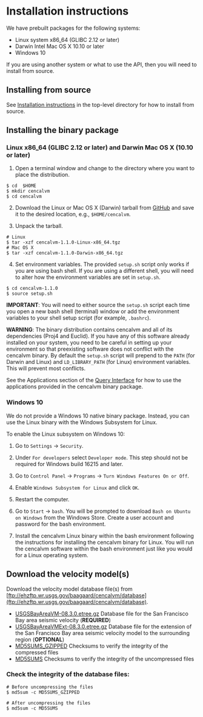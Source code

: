 # Installation instructions

We have prebuilt packages for the following systems:

* Linux system x86_64 (GLIBC 2.12 or later)
* Darwin Intel Mac OS X 10.10 or later
* Windows 10

If you are using another system or what to use the API, then you will
need to install from source.

## Installing from source

See [Installation
instructions](https://github.com/usgs/earthquake-cencalvm/blob/master/INSTALL.md)
in the top-level directory for how to install from source.

## Installing the binary package

### Linux x86_64 (GLIBC 2.12 or later) and Darwin Mac OS X (10.10 or later)

1. Open a terminal window and change to the directory where you want
to place the distribution.

```
$ cd  $HOME
$ mkdir cencalvm
$ cd cencalvm
```

2. Download the Linux or Mac OS X (Darwin) tarball from
[GitHub](https://github.com/usgs/earthquake-cencalvm/releases) and save
it to the desired location, e.g., `$HOME/cencalvm`.

3. Unpack the tarball.
```
# Linux
$ tar -xzf cencalvm-1.1.0-Linux-x86_64.tgz
# Mac OS X
$ tar -xzf cencalvm-1.1.0-Darwin-x86_64.tgz
```
4. Set environment variables. The provided `setup.sh`
script only works if you are using bash shell. If you are using a
different shell, you will need to alter how the environment
variables are set in `setup.sh`. 
```
$ cd cencalvm-1.1.0
$ source setup.sh
```

**IMPORTANT**: You will need to either source the `setup.sh` script
each time you open a new bash shell (terminal) window or add the
environment variables to your shell setup script (for example,
`.bashrc`).

**WARNING**: The binary distribution contains cencalvm and all of its
dependencies (Proj4 and Euclid). If you have any of this software
already installed on your system, you need to be careful in setting up
your environment so that preexisting software does not conflict with
the cencalvm binary. By default the `setup.sh` script will prepend to
the `PATH` (for Darwin and Linux) and `LD_LIBRARY_PATH` (for Linux)
environment variables. This will prevent most conflicts.

See the Applications section of the [Query Interface](query.md) for
how to use the applications provided in the cencalvm binary package.

### Windows 10

We do not provide a Windows 10 native binary package. Instead, you can
use the Linux binary with the Windows Subsystem for Linux.

To enable the Linux subsystem on Windows 10:

1. Go to `Settings` -> `Security`.

2. Under `For developers` select `Developer mode`. This step should
not be required for Windows build 16215 and later.
  
3. Go to `Control Panel` -> `Programs` -> `Turn Windows Features On or
Off`.

4. Enable `Windows Subsystem for Linux` and click `OK`.

5. Restart the computer.

6. Go to `Start` -> `bash`. You will be prompted to download `Bash on
  Ubuntu on Windows` from the Windows Store. Create a user account and
  password for the bash environment.

7. Install the cencalvm Linux binary within the bash environment
  following the instructions for installing the cencalvm binary for
  Linux. You will run the cencalvm software within the bash
  environment just like you would for a Linux operating system.

## Download the velocity model(s)

Download the velocity model database file(s) from [ftp://ehzftp.wr.usgs.gov/baagaard/cencalvm/database](ftp://ehzftp.wr.usgs.gov/baagaard/cencalvm/database).

* [USGSBayAreaVM-08.3.0.etree.gz](ftp://ehzftp.wr.usgs.gov/baagaard/cencalvm/database/USGSBayAreaVM-08.3.0.etree.gz) Database file for the San Francisco Bay area seismic velocity (**REQUIRED**)
* [USGSBayAreaVMExt-08.3.0.etree.gz](ftp://ehzftp.wr.usgs.gov/baagaard/cencalvm/database/USGSBayAreaVMExt-08.3.0.etree.gz) Database file for the extension of the San Francisco Bay area seismic velocity model to the surrounding region (**OPTIONAL**)
* [MD5SUMS_GZIPPED](ftp://ehzftp.wr.usgs.gov/baagaard/cencalvm/database/MD5SUMS_GZIPPED) Checksums to verify the integrity of the compressed files
* [MD5SUMS](ftp://ehzftp.wr.usgs.gov/baagaard/cencalvm/database/MD5SUMS) Checksums to verify the integrity of the uncompressed files

### Check the integrity of the database files:

```
# Before uncompressing the files
$ md5sum -c MD5SUMS_GZIPPED

# After uncompressing the files
$ md5sum -c MD5SUMS
```
